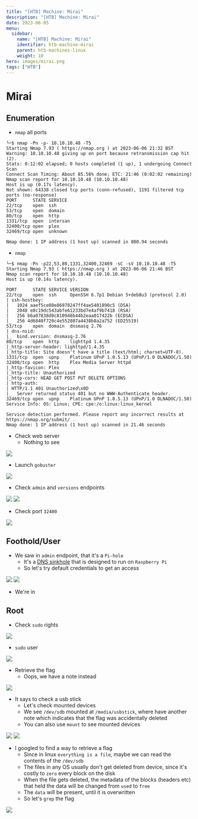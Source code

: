 ```yaml
---
title: "[HTB] Machine: Mirai"
description: "[HTB] Machine: Mirai"
date: 2023-06-05
menu:
  sidebar:
    name: "[HTB] Machine: Mirai"
    identifier: htb-machine-mirai
    parent: htb-machines-linux
    weight: 10
hero: images/mirai.png
tags: ["HTB"]
---
```


# Mirai
## Enumeration
- `nmap` all ports
```
└─$ nmap -Pn -p- 10.10.10.48 -T5
Starting Nmap 7.93 ( https://nmap.org ) at 2023-06-06 21:32 BST
Warning: 10.10.10.48 giving up on port because retransmission cap hit (2).
Stats: 0:12:02 elapsed; 0 hosts completed (1 up), 1 undergoing Connect Scan
Connect Scan Timing: About 85.56% done; ETC: 21:46 (0:02:02 remaining)
Nmap scan report for 10.10.10.48 (10.10.10.48)
Host is up (0.17s latency).
Not shown: 64338 closed tcp ports (conn-refused), 1191 filtered tcp ports (no-response)
PORT      STATE SERVICE
22/tcp    open  ssh
53/tcp    open  domain
80/tcp    open  http
1331/tcp  open  intersan
32400/tcp open  plex
32469/tcp open  unknown

Nmap done: 1 IP address (1 host up) scanned in 800.94 seconds
```
- `nmap`
```
└─$ nmap -Pn -p22,53,80,1331,32400,32469 -sC -sV 10.10.10.48 -T5
Starting Nmap 7.93 ( https://nmap.org ) at 2023-06-06 21:46 BST
Nmap scan report for 10.10.10.48 (10.10.10.48)
Host is up (0.14s latency).

PORT      STATE SERVICE VERSION
22/tcp    open  ssh     OpenSSH 6.7p1 Debian 5+deb8u3 (protocol 2.0)
| ssh-hostkey: 
|   1024 aaef5ce08e86978247ff4ae5401890c5 (DSA)
|   2048 e8c19dc543abfe61233bd7e4af9b7418 (RSA)
|   256 b6a07838d0c810948b44b2eaa017422b (ECDSA)
|_  256 4d6840f720c4e552807a4438b8a2a752 (ED25519)
53/tcp    open  domain  dnsmasq 2.76
| dns-nsid: 
|_  bind.version: dnsmasq-2.76
80/tcp    open  http    lighttpd 1.4.35
|_http-server-header: lighttpd/1.4.35
|_http-title: Site doesn't have a title (text/html; charset=UTF-8).
1331/tcp  open  upnp    Platinum UPnP 1.0.5.13 (UPnP/1.0 DLNADOC/1.50)
32400/tcp open  http    Plex Media Server httpd
|_http-favicon: Plex
|_http-title: Unauthorized
|_http-cors: HEAD GET POST PUT DELETE OPTIONS
| http-auth: 
| HTTP/1.1 401 Unauthorized\x0D
|_  Server returned status 401 but no WWW-Authenticate header.
32469/tcp open  upnp    Platinum UPnP 1.0.5.13 (UPnP/1.0 DLNADOC/1.50)
Service Info: OS: Linux; CPE: cpe:/o:linux:linux_kernel

Service detection performed. Please report any incorrect results at https://nmap.org/submit/ .
Nmap done: 1 IP address (1 host up) scanned in 21.46 seconds
```
- Check web server
  - Nothing to see

![](./images/1.png)

- Launch `gobuster`

![](./images/2.png)

- Check `admin` and `versions` endpoints

![](./images/3.png)
![](./images/4.png)

- Check port `32400`

![](./images/5.png)

## Foothold/User
- We saw in `admin` endpoint, that it's a `Pi-hole`
  - It's a [DNS sinkhole](https://pi-hole.net/) that is designed to run on `Raspberry Pi`
  - So let's try default credentials to get an access

![](./images/6.png)
![](./images/7.png)

- We're in
## Root
- Check `sudo` rights

![](./images/8.png)

- `sudo` user

![](./images/9.png)

- Retrieve the flag
  - Oops, we have a note instead

![](./images/10.png)

- It says to check a usb stick
  - Let's check mounted devices
  - We see `/dev/sdb` mounted at `/media/usbstick`, where have another note which indicates that the flag was accidentally deleted
  - You can also use `mount` to see mounted devices

![](./images/11.png)
![](./images/12.png)

- I googled to find a way to retrieve a flag
  - Since in linux `everything is a file`, maybe we can read the contents of the `/dev/sdb`
  - The files in any OS usually don't get deleted from device, since it's costly to `zero` every block on the disk
  - When the file gets deleted, the metadata of the blocks (headers etc) that held the data will be changed from `used` to `free`
  - The `data` will be present, until it is overwritten
  - So let's `grep` the flag

![](./images/13.png)
